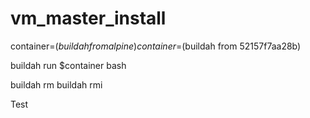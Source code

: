 # vm_master_install


container=$(buildah from alpine)
container=$(buildah from 52157f7aa28b)


buildah run $container bash

buildah rm 
buildah rmi


Test
